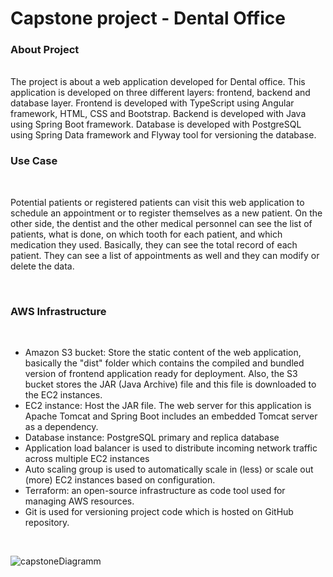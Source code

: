 # Capstone project - Dental Office

### About Project

<br>
The project is about a web application developed for Dental office. This application is developed on three different layers: frontend, backend and database layer.
Frontend is developed with TypeScript using Angular framework, HTML, CSS and Bootstrap.
Backend is developed with Java using Spring Boot framework. Database is developed with PostgreSQL using Spring Data framework and Flyway tool for versioning the database.

<br>

### Use Case

<br>

Potential patients or registered patients can visit this web application to schedule an appointment or to register themselves as a new patient. On the other side, the dentist and the other medical personnel can see the list of patients, what is done, on which tooth for each patient, and which medication they used. Basically, they can see the total record of each patient. They can see a list of appointments as well and they can modify or delete the data.

<br>

### AWS Infrastructure

<br>

- Amazon S3 bucket: Store the static content of the web application, basically the "dist" folder which contains the compiled and bundled version of frontend application ready for deployment. Also, the S3 bucket stores the JAR (Java Archive) file and this file is downloaded to the EC2 instances.
- EC2 instance: Host the JAR file. The web server for this application is Apache Tomcat and Spring Boot includes an embedded Tomcat server as a dependency.
- Database instance: PostgreSQL primary and replica database
- Application load balancer is used to distribute incoming network traffic across multiple EC2 instances
- Auto scaling group is used to automatically scale in (less) or scale out (more) EC2 instances based on configuration.
- Terraform: an open-source infrastructure as code tool used for managing AWS resources.
- Git is used for versioning project code which is hosted on GitHub repository.

<br>

![capstoneDiagramm](https://github.com/Dragana916/Capstone-Project/blob/main/Documentation/Capstone_Project_Infrastructure.png)